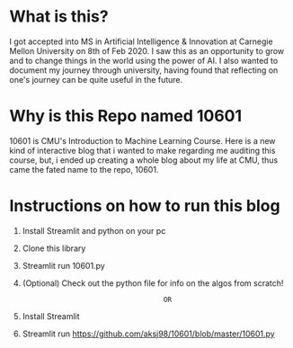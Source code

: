 # What is this?
I got accepted into MS in Artificial Intelligence & Innovation at Carnegie Mellon University on 8th of Feb 2020. I saw this as an opportunity to grow and to change things in the world using the power of AI. I also wanted to document my journey through university, having found that reflecting on one's journey can be quite useful in the future.
# Why is this Repo named 10601
 10601 is CMU's Introduction to Machine Learning Course. Here is a new kind of interactive blog that i wanted to make regarding me auditing this course, but, i ended up creating a whole blog about my life at CMU, thus came the fated name to the repo, 10601.
 # Instructions on how to run this blog
 1) Install Streamlit and python on your pc
 2) Clone this library
 3) Streamlit run 10601.py
 4) (Optional) Check out the python file for info on the algos from scratch!
 
                                           OR
                              
 1) Install Streamlit 
 2) Streamlit run https://github.com/aksj98/10601/blob/master/10601.py
